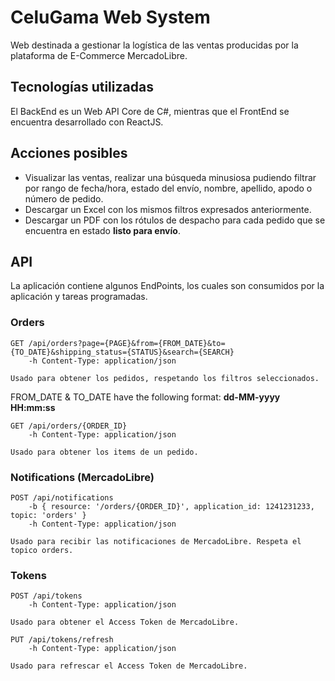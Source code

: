 ﻿# CeluGama Web System
Web destinada a gestionar la logística de las ventas producidas por la plataforma
de E-Commerce MercadoLibre.
## Tecnologías utilizadas
El BackEnd es un Web API Core de C#, mientras que el FrontEnd se encuentra
desarrollado con ReactJS.
## Acciones posibles
- Visualizar las ventas, realizar una búsqueda minusiosa pudiendo filtrar por rango
de fecha/hora, estado del envío, nombre, apellido, apodo o número de pedido.
- Descargar un Excel con los mismos filtros expresados anteriormente.
- Descargar un PDF con los rótulos de despacho para cada pedido que se encuentra en
estado **listo para envío**.
## API
La aplicación contiene algunos EndPoints, los cuales son consumidos por la aplicación
y tareas programadas.
### Orders
```
GET /api/orders?page={PAGE}&from={FROM_DATE}&to={TO_DATE}&shipping_status={STATUS}&search={SEARCH}
    -h Content-Type: application/json

Usado para obtener los pedidos, respetando los filtros seleccionados.
```
FROM_DATE & TO_DATE have the following format: **dd-MM-yyyy HH:mm:ss**
```
GET /api/orders/{ORDER_ID}
    -h Content-Type: application/json

Usado para obtener los items de un pedido.
```
### Notifications (MercadoLibre)
```
POST /api/notifications
    -b { resource: '/orders/{ORDER_ID}', application_id: 1241231233, topic: 'orders' }
    -h Content-Type: application/json

Usado para recibir las notificaciones de MercadoLibre. Respeta el topico orders.
```
### Tokens
```
POST /api/tokens
    -h Content-Type: application/json

Usado para obtener el Access Token de MercadoLibre.
```
```
PUT /api/tokens/refresh
    -h Content-Type: application/json

Usado para refrescar el Access Token de MercadoLibre.
```